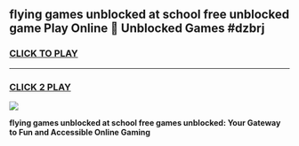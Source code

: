 
## flying games unblocked at school free unblocked game Play Online 👋 Unblocked Games #dzbrj
<h3>
<a href="https://premium.freeplayer.one?title=flying_games_unblocked_at_school_free&ref=21F">CLICK TO PLAY</a></h3>
<hr>

<h3>
<a href="https://premium.freeplayer.one?title=flying_games_unblocked_at_school_free&ref=21F">CLICK 2 PLAY</a>
  
</h3>

<a href="https://premium.freeplayer.one?title=flying_games_unblocked_at_school_free&ref=21F/"><img src="https://clearcache.store/games.png"></a>


**flying games unblocked at school free games unblocked: Your Gateway to Fun and Accessible Online Gaming**
